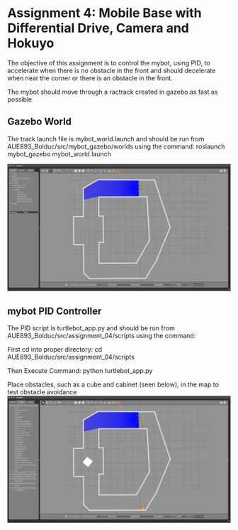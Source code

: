 # Assignment 4: Mobile Base with Differential Drive, Camera and Hokuyo 

The objective of this assignment is to control the mybot, using PID, to accelerate when there is no obstacle in the front and should decelerate when near the
corner or there is an obstacle in the front. 

The mybot should move through a ractrack created in gazebo as fast as possible

## Gazebo World
The track launch file is mybot_world.launch and should be run from AUE893_Bolduc/src/mybot_gazebo/worlds using the command:
roslaunch mybot_gazebo mybot_world.launch

![alt tag](https://github.com/bolduc-drew/AUE893_Bolduc/blob/master/src/assignment_04/raceTrack.png)

## mybot PID Controller
The PID script is turtlebot_app.py and should be run from AUE893_Bolduc/src/assignment_04/scripts using the command:

First cd into proper directory:
cd AUE893_Bolduc/src/assignment_04/scripts

Then Execute Command:
python turtlebot_app.py

Place obstacles, such as a cube and cabinet (seen below), in the map to test obstacle avoidance
![alt tag](https://github.com/bolduc-drew/AUE893_Bolduc/blob/master/src/assignment_04/raceTrack_obstacles.png)
